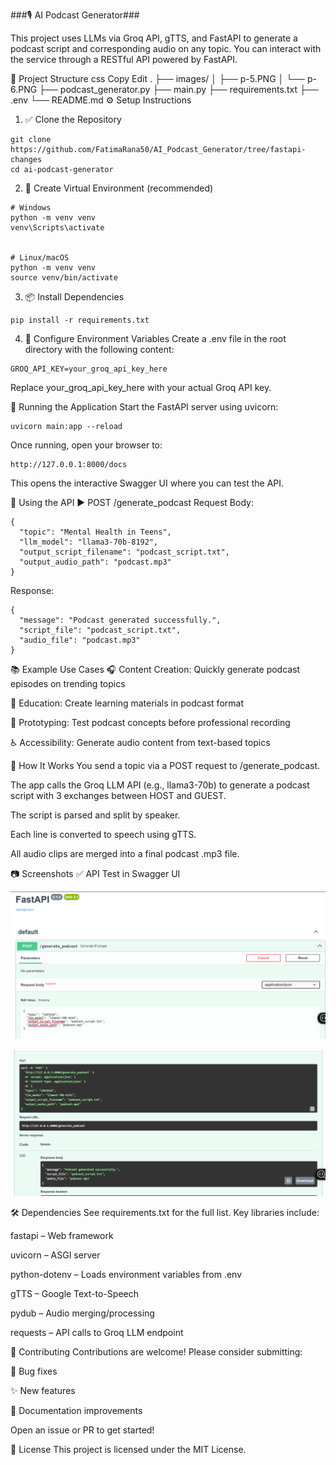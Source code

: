 ###🎙️ AI Podcast Generator###


This project uses LLMs via Groq API, gTTS, and FastAPI to generate a podcast script and corresponding audio on any topic. You can interact with the service through a RESTful API powered by FastAPI.

📁 Project Structure
css
Copy
Edit
.
├── images/
│   ├── p-5.PNG
│   └── p-6.PNG
├── podcast_generator.py
├── main.py
├── requirements.txt
├── .env
└── README.md
⚙️ Setup Instructions
1. ✅ Clone the Repository
```
git clone https://github.com/FatimaRana50/AI_Podcast_Generator/tree/fastapi-changes
cd ai-podcast-generator
```
2. 🐍 Create Virtual Environment (recommended)
```
# Windows
python -m venv venv
venv\Scripts\activate


# Linux/macOS
python -m venv venv
source venv/bin/activate
```
3. 📦 Install Dependencies
```
pip install -r requirements.txt
```
4. 🔐 Configure Environment Variables
Create a .env file in the root directory with the following content:

```
GROQ_API_KEY=your_groq_api_key_here
```
Replace your_groq_api_key_here with your actual Groq API key.

🚀 Running the Application
Start the FastAPI server using uvicorn:

```
uvicorn main:app --reload
```
Once running, open your browser to:

```
http://127.0.0.1:8000/docs
```
This opens the interactive Swagger UI where you can test the API.

🔄 Using the API
▶️ POST /generate_podcast
Request Body:
```
{
  "topic": "Mental Health in Teens",
  "llm_model": "llama3-70b-8192",
  "output_script_filename": "podcast_script.txt",
  "output_audio_path": "podcast.mp3"
}
```
Response:
```
{
  "message": "Podcast generated successfully.",
  "script_file": "podcast_script.txt",
  "audio_file": "podcast.mp3"
}
```
📚 Example Use Cases
🎧 Content Creation: Quickly generate podcast episodes on trending topics

📘 Education: Create learning materials in podcast format

🧪 Prototyping: Test podcast concepts before professional recording

♿ Accessibility: Generate audio content from text-based topics

🧠 How It Works
You send a topic via a POST request to /generate_podcast.

The app calls the Groq LLM API (e.g., llama3-70b) to generate a podcast script with 3 exchanges between HOST and GUEST.

The script is parsed and split by speaker.

Each line is converted to speech using gTTS.

All audio clips are merged into a final podcast .mp3 file.

📷 Screenshots
✅ API Test in Swagger UI
<p align="center"> <img src="images/p-5.PNG" width="600" alt="API Input Screenshot"> </p> <p align="center"> <img src="images/p-6.PNG" width="600" alt="API Output Screenshot"> </p>
🛠️ Dependencies
See requirements.txt for the full list. Key libraries include:

fastapi – Web framework

uvicorn – ASGI server

python-dotenv – Loads environment variables from .env

gTTS – Google Text-to-Speech

pydub – Audio merging/processing

requests – API calls to Groq LLM endpoint

🤝 Contributing
Contributions are welcome! Please consider submitting:

🐛 Bug fixes

✨ New features

📝 Documentation improvements

Open an issue or PR to get started!

📜 License
This project is licensed under the MIT License.
